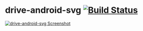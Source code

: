drive-android-svg [![Build Status](https://travis-ci.org/denghui1010/drive-android-svg.svg?branch=master)](https://travis-ci.org/denghui1010/drive-android-svg)
==================

[![drive-android-svg Screenshot](https://lh6.ggpht.com/mIpDZMSENLSeqfT0J05-suk2vVCOqgO_gXM1WhBdbSqhSegHk0js8Ci1WtrIuWMnyw=h900)](https://play.google.com/store/apps/details?id=com.goodow.drive.android.svg.samples.demo)
